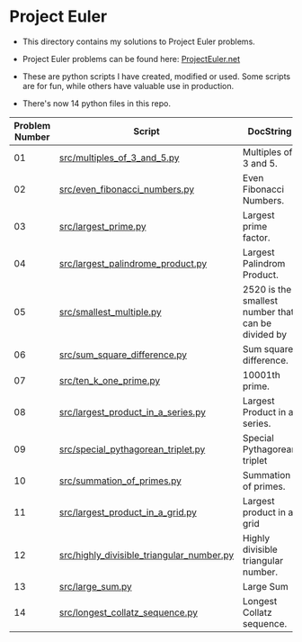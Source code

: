 # Project Euler #

* This directory contains my solutions to Project Euler problems.

* Project Euler problems can be found here:
[ProjectEuler.net](https://projecteuler.net/archives)

* These are python scripts I have created, modified or used. Some scripts are for fun, while others have valuable use in production.

* There's now 14 python files in this repo.

| Problem Number  | Script  | DocString |
| ------------- | ------------- | ------------- |
|01|<a href="./src/multiples_of_3_and_5.py">src/multiples\_of\_3\_and\_5.py</a>|Multiples of 3 and 5.|
|02|<a href="./src/even_fibonacci_numbers.py">src/even\_fibonacci\_numbers.py</a>|Even Fibonacci Numbers.|
|03|<a href="./src/largest_prime.py">src/largest\_prime.py</a>|Largest prime factor.|
|04|<a href="./src/largest_palindrome_product.py">src/largest\_palindrome\_product.py</a>|Largest Palindrom Product.|
|05|<a href="./src/smallest_multiple.py">src/smallest\_multiple.py</a>|2520 is the smallest number that can be divided by|
|06|<a href="./src/sum_square_difference.py">src/sum\_square\_difference.py</a>|Sum square difference.|
|07|<a href="./src/ten_k_one_prime.py">src/ten\_k\_one\_prime.py</a>|10001th prime.|
|08|<a href="./src/largest_product_in_a_series.py">src/largest\_product\_in\_a\_series.py</a>|Largest Product in a series.|
|09|<a href="./src/special_pythagorean_triplet.py">src/special\_pythagorean\_triplet.py</a>|Special Pythagorean triplet|
|10|<a href="./src/summation_of_primes.py">src/summation\_of\_primes.py</a>|Summation of primes.|
|11|<a href="./src/largest_product_in_a_grid.py">src/largest\_product\_in\_a\_grid.py</a>|Largest product in a grid|
|12|<a href="./src/highly_divisible_triangular_number.py">src/highly\_divisible\_triangular\_number.py</a>|Highly divisible triangular number.|
|13|<a href="./src/large_sum.py">src/large\_sum.py</a>|Large Sum|
|14|<a href="./src/longest_collatz_sequence.py">src/longest\_collatz\_sequence.py</a>|Longest Collatz sequence.|
